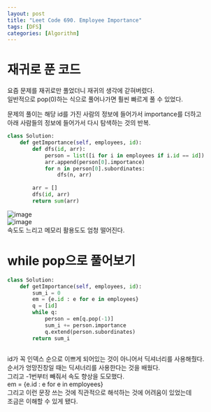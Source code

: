 ```yaml
---
layout: post
title: "Leet Code 690. Employee Importance"
tags: [DFS]
categories: [Algorithm]
---
```


# 재귀로 푼 코드

요즘 문제를 재귀로만 풀었더니 재귀의 생각에 갇혀버렸다.       
일반적으로 pop(0)하는 식으로 풀어나가면 훨씬 빠르게 풀 수 있었다.

문제의 풀이는 해당 id를 가진 사람의 정보에 들어가서 importance를 더하고            
아래 사람들의 정보에 들어가서 다시 탐색하는 것의 반복.                    

```python
class Solution:
    def getImportance(self, employees, id):
        def dfs(id, arr):
            person = list([i for i in employees if i.id == id])
            arr.append(person[0].importance)
            for n in person[0].subordinates:
                dfs(n, arr)
            
        arr = []
        dfs(id, arr)
        return sum(arr)
```

![image](https://user-images.githubusercontent.com/50114210/68027419-aa8c0180-fcf5-11e9-976f-625ebac0e75b.png)       
![image](https://user-images.githubusercontent.com/50114210/68027450-bb3c7780-fcf5-11e9-8d8e-2eed9bb886b9.png)         
속도도 느리고 메모리 활용도도 엄청 떨어진다.       

# while pop으로 풀어보기        
```python
class Solution:
    def getImportance(self, employees, id):
        sum_i = 0
        em = {e.id : e for e in employees}
        q = [id]
        while q:
            person = em[q.pop(-1)]
            sum_i += person.importance
            q.extend(person.subordinates)
        return sum_i
        
```
       
id가 꼭 인덱스 순으로 이쁘게 되어있는 것이 아니어서 딕셔너리를 사용해줬다.        
순서가 엉망진창일 때는 딕셔너리를 사용한다는 것을 배웠다.      
그리고 -1번부터 빼줘서 속도 향상을 도모했다.      
em = {e.id : e for e in employees}        
그리고 이런 문장 쓰는 것에 직관적으로 해석하는 것에 어려움이 있었는데      
조금은 이해할 수 있게 됐다.       

